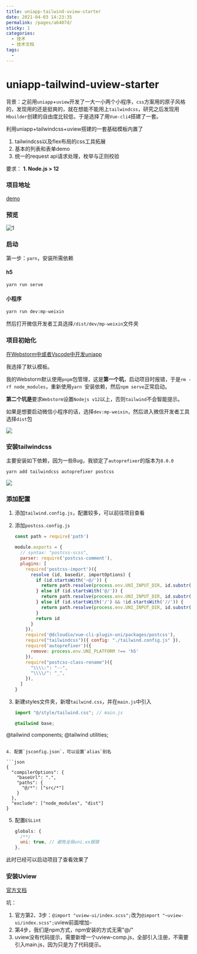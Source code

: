 ```yaml
---
title: uniapp-tailwind-uview-starter
date: 2021-04-03 14:23:35
permalink: /pages/a6407d/
sticky: 1
categories:
  - 技术
  - 技术文档
tags:
  - 
---
```

# uniapp-tailwind-uview-starter

背景：之前用`uniapp`+`uview`开发了一大一小两个小程序，`css`方案用的原子风格的，发现用的还是挺爽的，就在想能不能用上`tailwindcss`，研究之后发现用`Hbuilder`创建的自由度比较低，于是选择了用`Vue-cli4`搭建了一套。

<!-- more -->

利用uniapp+tailwindcss+uview搭建的一套基础模板内置了

1. tailwindcss以及flex布局的css工具拓展
2. 基本的列表和表单demo
3. 统一的request api请求处理，枚举与正则校验


要求：
**1. Node.js > 12**

### 项目地址
[demo](https://xiaojuzi.fun/uniapp-tailwind-uview-starter)

### 预览

![1](https://i0.hdslb.com/bfs/album/0eabcc1cbdead3a5a98662ef2757760af6280bc5.png)

### 启动
第一步：`yarn`，安装所需依赖
#### h5
```bash
yarn run serve
```
#### 小程序
```bash
yarn run dev:mp-weixin
```
然后打开微信开发者工具选择`/dist/dev/mp-weixin`文件夹


### 项目初始化

[在Webstorm中或者Vscode中开发uniapp](https://ask.dcloud.net.cn/article/36307)

我选择了默认模板。

我的Webstorm默认使用`pnpm`包管理，这是**第一个坑**，启动项目时报错，于是`rm -rf node_modules`，重新使用`yarn `安装依赖，然后`npm serve`正常启动。

**第二个坑是**要求`Webstorm`设置`Nodejs v12`以上，否则`tailwind`不会智能提示。

如果是想要启动微信小程序的话，选择`dev:mp-weixin`，然后进入微信开发者工具选择`dist`包

![](https://i0.hdslb.com/bfs/album/4dd0df9f0f40695d357731927c561a66d9ca6eaf.png)



### 安装tailwindcss

主要安装如下依赖，因为一些Bug，我锁定了`autoprefixer`的版本为`8.0.0`

```bash
yarn add tailwindcss autoprefixer postcss
```

![](https://i0.hdslb.com/bfs/album/9d89a0259211d652533456de275cbfbde8fd9510.png)



### 添加配置

1. 添加`tailwind.config.js`，配置较多，可以前往项目查看

2. 添加`postcss.config.js`

   ```js
   const path = require('path')
   
   module.exports = {
     // syntax: "postcss-scss",
     parser: require('postcss-comment'),
     plugins: [
       require('postcss-import')({
         resolve (id, basedir, importOptions) {
           if (id.startsWith('~@/')) {
             return path.resolve(process.env.UNI_INPUT_DIR, id.substr(3))
           } else if (id.startsWith('@/')) {
             return path.resolve(process.env.UNI_INPUT_DIR, id.substr(2))
           } else if (id.startsWith('/') && !id.startsWith('//')) {
             return path.resolve(process.env.UNI_INPUT_DIR, id.substr(1))
           }
           return id
         }
       }),
       require('@dcloudio/vue-cli-plugin-uni/packages/postcss'),
       require("tailwindcss")({ config: "./tailwind.config.js" }),
       require('autoprefixer')({
         remove: process.env.UNI_PLATFORM !== 'h5'
       }),
       require("postcss-class-rename")({
         "\\\\:": "--",
         "\\\\/": "_",
       }),
     ]
   }
   ```

3. 新建styles文件夹，新增`tailwind.css`，并在`main.js`中引入

   ```js
   import "@/style/tailwind.css"; // main.js
   ```



   ```css
   @tailwind base;
@tailwind components;
@tailwind utilities;
   ```

4. 配置`jsconfig.json`，可以设置`alias`别名

   ```json
   {
     "compilerOptions": {
       "baseUrl": ".",
       "paths": {
         "@/*": ["src/*"]
       }
     },
     "exclude": ["node_modules", "dist"]
   }
   ```

5. 配置`ESLint`

   ```js
   globals: {
     /**/
     uni: true, // 避免全局uni.xx报错
   },
   ```



此时已经可以启动项目了查看效果了



### 安装Uview

[官方文档](https://github.com/YanxinNet/uView)

坑：

1. 官方第2、3步：`@import "uview-ui/index.scss";`改为`@import "~uview-ui/index.scss";`uview前面增加`~`
2. 第4步，我们是npm方式，npm安装的方式无需"@/"
3. uview没有代码提示，需要新增一个uview-comp.js，全部引入注册，不需要引入main.js，因为只是为了代码提示。
